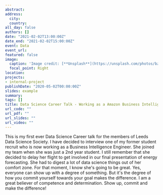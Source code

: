 ```yaml
---
abstract: 
address:
  city: 
  country: 
all_day: false
authors: []
date: "2021-02-02T13:00:00Z"
date_end: "2021-02-02T15:00:00Z"
event: Data
event_url: 
featured: false
image:
  caption: 'Image credit: [**Unsplash**](https://unsplash.com/photos/bzdhc5b3Bxs)'
  focal_point: Right
location: 
projects:
- internal-project
publishDate: "2020-05-02T00:00:00Z"
slides: example
summary: 
tags: []
title: Data Science Career Talk - Working as a Amazon Business Intelligence Engineer - Interviewing a former student
url_code: ""
url_pdf: ""
url_slides: ""
url_video: ""
---
```


This is my first ever Data Science Career talk for the members of Leeds Data Science Society. I have decided to interview one of my former student recruit who is now working as a Business Intelligence Engineer. She joined my team when she was just a 2nd year student. I still remember that she decided to delay her flight to get involved in our final presentation of energy forecasting. She had to digest a lot of data science things out of her comfort zone. For that moment, I know she's going to be great. Yes, everyone can show up with a degree of something. But it's the degree of how you commit yourself towards your goal makes the difference. I am a great believer of competence and determination. Show up, commit and make the difference!
